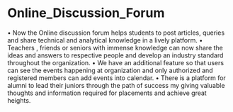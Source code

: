# Online_Discussion_Forum

•	Now the Online discussion forum helps students to post articles, queries and share technical and analytical knowledge in a lively platform.
•	Teachers , friends or seniors with immense knowledge can now share the ideas and answers to respective people and develop an industry standard throughout the organization.
•	We have an additional feature so that users can see the events happening at organization and only authorized and registered members can add events into calendar.
•	There is a platform for alumni to lead their juniors through the path of success my giving valuable thoughts and information required for placements and achieve great heights.

